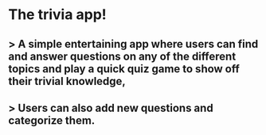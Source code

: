 # **The trivia app!**
  ## > A simple entertaining app where users can find and answer questions on any of the different topics and play a quick quiz game to show off their trivial knowledge,
 ## > Users can also add new questions and categorize them.